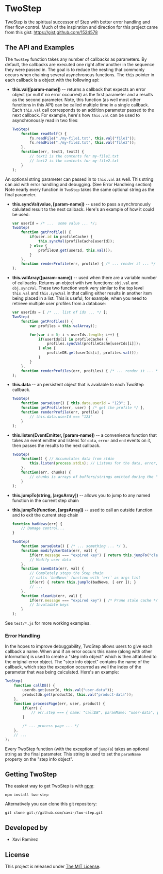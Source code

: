 # TwoStep

TwoStep is the spiritual successor of [Step](https://github.com/creationix/step) with better error handling and finer flow control.  Much of the inspiration and direction for this project came from this gist: https://gist.github.com/1524578

## The API and Examples

The `TwoStep` function takes any number of callbacks as parameters.  By default, the callbacks are executed one right after another in the sequence they were passed in.  The goal is to reduce the nesting that commonly occurs when chaining several asynchronous functions.  The `this` pointer in each callback is a object with the following api:

- **this.val([param-name])** -- returns a callback that expects an error object (or null if no error occurred) as the first parameter and a results as the second parameter.  Note, this function (as well most other functions in this API) can be called multiple time in a single callback.  Each `this.val` call corresponds to an addition parameter passed to the next callback.  For example, here's how `this.val` can be used to asynchronously read in two files:

	```javascript
	TwoStep(
		function readSelf() {
			fs.readFile("./my-file1.txt", this.val("file1"));
			fs.readFile("./my-file2.txt", this.val("file2"));
		},
		function(err, text1, text2) {
			// text1 is the contents for my-file1.txt
			// text2 is the contents for my-file2.txt
		}
	);
	```
An optional string parameter can passed in to `this.val` as well.  This string can aid with error handling and debugging. (See Error Handleing section)  Note nearly every function in `TwoStep` takes the same optional string as the final parameter.
- **this.syncVal(value, [param-name])** -- used to pass a synchronously calulated result to the next callback.  Here's an example of how it could be used:

	```javascript
	var userId = /* ...  some value ... */;
	TwoStep(
		function getProfile() {
			if(user.id in profileCache) {
				this.syncVal(profileCache[userId]);
			} else {
				profileDB.get(userId, this.val());
			}
		},
		function renderProfile(err, profile) { /* ... render it ... */ }
	);
	```
- **this.valArray([param-name])** -- used when there are a variable number of callbacks.  Returns an object with two functions: `obj.val` and `obj.syncVal`.  These two function work very similar to the top level `this.val` and `this.syncVal` in that calling either results in another item being placed in a list.  This is useful, for example, when you need to retrieve multiple user profiles from a database:

	```javascript
	var userIds = [ /* ... list of ids ... */ ];
	TwoStep(
		function getProfiles() {
			var profiles = this.valArray();

			for(var i = 0; i < userIds.length; i++) {
				if(userIds[i] in profileCache) {
					profiles.syncVal(profileCache[userIds[i]]);
				} else {
					profileDB.get(userIds[i], profiles.val());
				}
			}
		},
		function renderProfiles(err, profiles) { /* ... render it ... */ }
	);
	```
- **this.data** -- an persistent object that is available to each TwoStep callback.

	```javascript
	TwoStep(
		function parseUser() { this.data.userId = "123"; },
		function getProfile(err, user) { /* get the profile */ },
		function renderProfile(err, profile) {
			// this.data.userId === "123"
		}
	);
	```
- **this.listen(EventEmitter, [param-name])** -- a convenience function that takes an event emitter and listens for `data`, `error` and `end` events on it, then passes the results to the next callback.

	```javascript
	TwoStep(
		function() { // Accumulates data from stdin
			this.listen(process.stdin); // Listens for the data, error, end events
		},
		function(err, chunks) {
			// chunks is arrays of buffers/strings emitted during the "data" event
		}
	);
	```
- **this.jumpTo(string, [argsArray])** -- allows you to jump to any named function in the current step chain
- **this.jumpTo(function, [argsArray])** -- used to call an outside function and to exit the current step chain

	```javascript
	function badNews(err) {
		// Damage control...
	}

	TwoStep(
		function parseData() { /* ... something ... */ },
		function modifyUserData(err, val) {
			if(err.message === "expired key") { return this.jumpTo("cleanup", [ err ]); }
			// Modify user data
		},
		function saveData(err, val) {
			// Completely stops the Step chain
			// calls `badNews` function with `err` as args list
			if(err) { return this.jumpTo(badNews, [ err ]); }
			// ...
		},
		function cleanUp(err, val) {
			if(err.message === "expired key") { /* Prune stale cache */ }
			// Invalidate keys
		}
	);
	```

See `test/*.js` for more working examples.

### Error Handling

In the hopes to improve debuggability, TwoStep allows users to give each callback a name.  When and if an error occurs this name (along with other information) is used to create a "step info object" which is then attatched to the original error object.  The "step info object" contains the name of the callback, which step the exception occurred as well the index of the parameter that was being calculated.  Here's an example:

```javascript
TwoStep(
	function callDB() {
		userdb.get(userId, this.val("user-data"));
		productdb.get(productId, this.val("product-data"));
	},
	function processPage(err, user, product) {
		if(err) {
			// err.step === { name: "callDB", paramName: "user-data", paramIdx: 1 }
		}

		/* ... process page ... */
	},
	// ...
);
```

Every TwoStep function (with the exception of `jumpTo`) takes an optional string as the final parameter.  This string is used to set the `paramName` property on the "step info object".

## Getting TwoStep

The easiest way to get TwoStep is with [npm](http://npmjs.org/):

	npm install two-step

Alternatively you can clone this git repository:

	git clone git://github.com/xavi-/two-step.git

## Developed by
* Xavi Ramirez

## License
This project is released under [The MIT License](http://www.opensource.org/licenses/mit-license.php).
